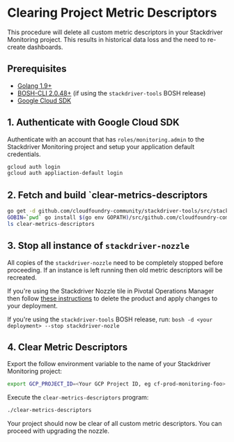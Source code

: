 # Clearing Project Metric Descriptors

This procedure will delete all custom metric descriptors in your Stackdriver Monitoring project.
This results in historical data loss and the need to re-create dashboards.

## Prerequisites
- [Golang 1.9+](https://golang.org/doc/install)
- [BOSH-CLI 2.0.48+](https://bosh.io/docs/cli-v2.html#install) (if using the `stackdriver-tools` BOSH release)
- [Google Cloud SDK](https://cloud.google.com/sdk/downloads)

## 1. Authenticate with Google Cloud SDK
Authenticate with an account that has `roles/monitoring.admin` to the Stackdriver Monitoring project
and setup your application default credentials.

```bash
gcloud auth login
gcloud auth appliaction-default login
```

## 2. Fetch and build `clear-metrics-descriptors
```bash
go get -d github.com/cloudfoundry-community/stackdriver-tools/src/stackdriver-nozzle
GOBIN=`pwd` go install $(go env GOPATH)/src/github.com/cloudfoundry-community/stackdriver-tools/src/stackdriver-nozzle/cmd/clear-metrics-descriptors.go
ls clear-metrics-descriptors
``` 

## 3. Stop all instance of `stackdriver-nozzle`
All copies of the `stackdriver-nozzle` need to be completely stopped before proceeding. If an instance
is left running then old metric descriptors will be recreated.

If you're using the Stackdriver Nozzle tile in Pivotal Operations Manager then follow [these instructions](https://docs.pivotal.io/pivotalcf/2-0/customizing/add-delete.html)
to delete the product and apply changes to your deployment.

If you're using the `stackdriver-tools` BOSH release, run: `bosh -d <your deployment> --stop stackdriver-nozle`

## 4. Clear Metric Descriptors
Export the follow environment variable to the name of your Stackdriver Monitoring project:
```bash
export GCP_PROJECT_ID=<Your GCP Project ID, eg cf-prod-monitoring-foo>
```

Execute the `clear-metrics-descriptors` program:
```bash
./clear-metrics-descriptors
```

Your project should now be clear of all custom metric descriptors. You can proceed with upgrading the nozzle.
